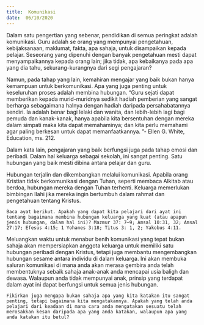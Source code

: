 ```yaml
---
title:  Komunikasi
date:  06/10/2020
---
```


Dalam satu pengertian yang sebenar, pendidikan di semua peringkat adalah komunikasi. Guru adalah se orang yang mempunyai pengetahuan, kebijaksanaan, maklumat, fakta, apa sahaja, untuk disampaikan kepada pelajar. Seseorang yang dipenuhi dengan banyak pengetahuan mesti dapat menyampaikannya kepada orang lain; jika tidak, apa kebaikanya pada apa yang dia tahu, sekurang-kurangnya dari segi pengajaran?

Namun, pada tahap yang lain, kemahiran mengajar yang baik bukan hanya kemampuan untuk berkomunikasi. Apa yang juga penting untuk keseluruhan proses adalah membina hubungan. “Guru sejati dapat memberikan kepada murid-muridnya sedikit hadiah pemberian yang sangat berharga sebagaimana halnya dengan hadiah daripada persahabatannya sendiri. Ia adalah benar bagi lelaki dan wanita, dan lebih-lebih lagi bagi pemuda dan kanak-kanak, hanya apabila kita bersentuhan dengan mereka dalam simpati maka kita dapat memahaminya; dan kita perlu memahami agar paling berkesan untuk dapat memanfaatkannya. ”- Ellen G. White, Education, ms. 212.

Dalam kata lain, pengajaran yang baik berfungsi juga pada tahap emosi dan peribadi. Dalam hal keluarga sebagai sekolah, ini sangat penting. Satu hubungan yang baik mesti dibina antara pelajar dan guru.

Hubungan terjalin dan dikembangkan melalui komunikasi. Apabila orang Kristian tidak berkomunikasi dengan Tuhan, seperti membaca Alkitab atau berdoa, hubungan mereka dengan Tuhan terhenti. Keluarga memerlukan bimbingan Ilahi jika mereka ingin bertumbuh dalam rahmat dan pengetahuan tentang Kristus.

`Baca ayat berikut. Apakah yang dapat kita pelajari dari ayat ini tentang bagaimana membina hubungan keluarga yang kuat (atau apapun jenis hubungan, dalam hal ini)? Mazmur 37: 7–9; Amsal 10:31, 32; Amsal 27:17; Efesus 4:15; 1 Yohanes 3:18; Titus 3: 1, 2; Yakobus 4:11.`

Meluangkan waktu untuk menabur benih komunikasi yang tepat bukan sahaja akan mempersiapkan anggota keluarga untuk memiliki satu hubungan peribadi dengan Kristus, tetapi juga membantu mengembangkan hubungan sesame antara individu di dalam keluarga. Ini akan membuka saluran komunikasi di mana anda akan merasa gembira anda telah membentuknya sebaik sahaja anak-anak anda mencapai usia baligh dan dewasa. Walaupun anda tidak mempunyai anak, prinsip yang terdapat dalam ayat ini dapat berfungsi untuk semua jenis hubungan.

`Fikirkan juga mengapa bukan sahaja apa yang kita katakan itu sangat penting, tetapi bagaimana kita mengatakannya. Apakah yang telah anda pelajari dari keadaan di mana cara anda mengatakan sesuatu telah merosakkan kesan daripada apa yang anda katakan, walaupun apa yang anda katakan itu betul?`